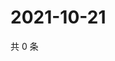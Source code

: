 # 2021-10-21

共 0 条

<!-- BEGIN WEIBO -->
<!-- 最后更新时间 Thu Oct 21 2021 04:00:35 GMT+0800 (China Standard Time) -->

<!-- END WEIBO -->
